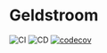 # Geldstroom

![CI](https://github.com/novaladip/geldstroom-client-flutter/workflows/CI/badge.svg) ![CD](https://github.com/novaladip/geldstroom-client-flutter/workflows/CD/badge.svg) [![codecov](https://codecov.io/gh/novaladip/geldstroom-client-flutter/branch/master/graph/badge.svg?token=IpNc50Bxy5)](https://codecov.io/gh/novaladip/geldstroom-client-flutter) 
